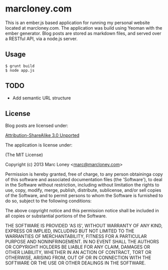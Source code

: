 # marcloney.com
This is an ember.js based application for running my personal website located at
marcloney.com. The application was build using Yeoman with the ember generator.
Blog posts are stored as markdown files, and served over a RESTful API, via a
node.js server.

## Usage

    $ grunt build
    $ node app.js

## TODO
 - Add semantic URL structure

## License
Blog posts are licensed under:

[Attribution-ShareAlike 3.0 Unported](http://creativecommons.org/licenses/by-sa/3.0/)

The application is license under:

(The MIT License)

Copyright (c) 2013 Marc Loney &lt;marc@marcloney.com&gt;

Permission is hereby granted, free of charge, to any person obtaininga copy of 
this software and associated documentation files (the 'Software'), to deal in 
the Software without restriction, including without limitation the rights to 
use, copy, modify, merge, publish, distribute, sublicense, and/or sell copies of 
the Software, and to permit persons to whom the Software is furnished to do so, 
subject to the following conditions:

The above copyright notice and this permission notice shall be included in all 
copies or substantial portions of the Software.

THE SOFTWARE IS PROVIDED 'AS IS', WITHOUT WARRANTY OF ANY KIND, EXPRESS OR 
IMPLIED, INCLUDING BUT NOT LIMITED TO THE WARRANTIES OF MERCHANTABILITY, FITNESS 
FOR A PARTICULAR PURPOSE AND NONINFRINGEMENT. IN NO EVENT SHALL THE AUTHORS OR 
COPYRIGHT HOLDERS BE LIABLE FOR ANY CLAIM, DAMAGES OR OTHER LIABILITY, WHETHER 
IN AN ACTION OF CONTRACT, TORT OR OTHERWISE, ARISING FROM, OUT OF OR IN 
CONNECTION WITH THE SOFTWARE OR THE USE OR OTHER DEALINGS IN THE SOFTWARE.